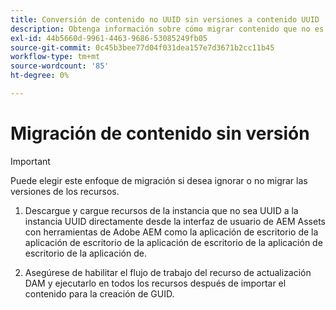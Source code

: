 ```yaml
---
title: Conversión de contenido no UUID sin versiones a contenido UUID
description: Obtenga información sobre cómo migrar contenido que no es UUID sin versiones.
exl-id: 44b5660d-9961-4463-9686-53085249fb05
source-git-commit: 0c45b3bee77d04f031dea157e7d3671b2cc11b45
workflow-type: tm+mt
source-wordcount: '85'
ht-degree: 0%

---
```


# Migración de contenido sin versión

>[!IMPORTANT]
>
> Puede elegir este enfoque de migración si desea ignorar o no migrar las versiones de los recursos.


1. Descargue y cargue recursos de la instancia que no sea UUID a la instancia UUID directamente desde la interfaz de usuario de AEM Assets con herramientas de Adobe AEM como la aplicación de escritorio de la aplicación de escritorio de la aplicación de escritorio de la aplicación de escritorio de la aplicación de.

1. Asegúrese de habilitar el flujo de trabajo del recurso de actualización DAM y ejecutarlo en todos los recursos después de importar el contenido para la creación de GUID.
